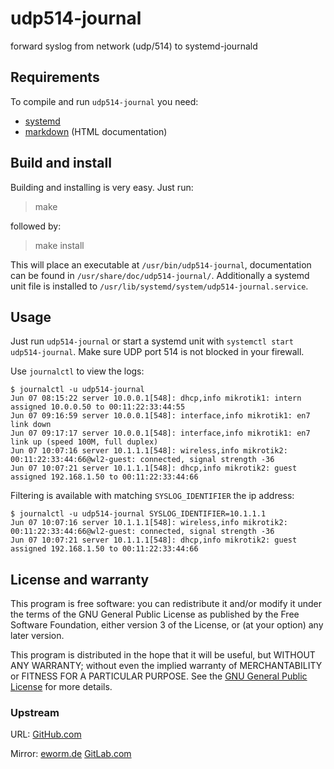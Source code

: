 udp514-journal
==============

forward syslog from network (udp/514) to systemd-journald

Requirements
------------

To compile and run `udp514-journal` you need:

* [systemd](https://www.github.com/systemd/systemd)
* [markdown](https://daringfireball.net/projects/markdown/) (HTML documentation)

Build and install
-----------------

Building and installing is very easy. Just run:

> make

followed by:

> make install

This will place an executable at `/usr/bin/udp514-journal`,
documentation can be found in `/usr/share/doc/udp514-journal/`.
Additionally a systemd unit file is installed to
`/usr/lib/systemd/system/udp514-journal.service`.

Usage
-----

Just run `udp514-journal` or start a systemd unit with
`systemctl start udp514-journal`. Make sure UDP port 514 is not blocked
in your firewall.

Use `journalctl` to view the logs:

    $ journalctl -u udp514-journal
    Jun 07 08:15:22 server 10.0.0.1[548]: dhcp,info mikrotik1: intern assigned 10.0.0.50 to 00:11:22:33:44:55
    Jun 07 09:16:59 server 10.0.0.1[548]: interface,info mikrotik1: en7 link down
    Jun 07 09:17:17 server 10.0.0.1[548]: interface,info mikrotik1: en7 link up (speed 100M, full duplex)
    Jun 07 10:07:16 server 10.1.1.1[548]: wireless,info mikrotik2: 00:11:22:33:44:66@wl2-guest: connected, signal strength -36
    Jun 07 10:07:21 server 10.1.1.1[548]: dhcp,info mikrotik2: guest assigned 192.168.1.50 to 00:11:22:33:44:66

Filtering is available with matching `SYSLOG_IDENTIFIER` the ip address:

    $ journalctl -u udp514-journal SYSLOG_IDENTIFIER=10.1.1.1
    Jun 07 10:07:16 server 10.1.1.1[548]: wireless,info mikrotik2: 00:11:22:33:44:66@wl2-guest: connected, signal strength -36
    Jun 07 10:07:21 server 10.1.1.1[548]: dhcp,info mikrotik2: guest assigned 192.168.1.50 to 00:11:22:33:44:66

License and warranty
--------------------

This program is free software: you can redistribute it and/or modify
it under the terms of the GNU General Public License as published by
the Free Software Foundation, either version 3 of the License, or
(at your option) any later version.

This program is distributed in the hope that it will be useful,
but WITHOUT ANY WARRANTY; without even the implied warranty of
MERCHANTABILITY or FITNESS FOR A PARTICULAR PURPOSE.  See the
[GNU General Public License](COPYING.md) for more details.

### Upstream

URL:
[GitHub.com](https://github.com/eworm-de/udp514-journal#udp514-journal)

Mirror:
[eworm.de](https://git.eworm.de/cgit.cgi/udp514-journal/)
[GitLab.com](https://gitlab.com/eworm-de/udp514-journal#udp514-journal)
